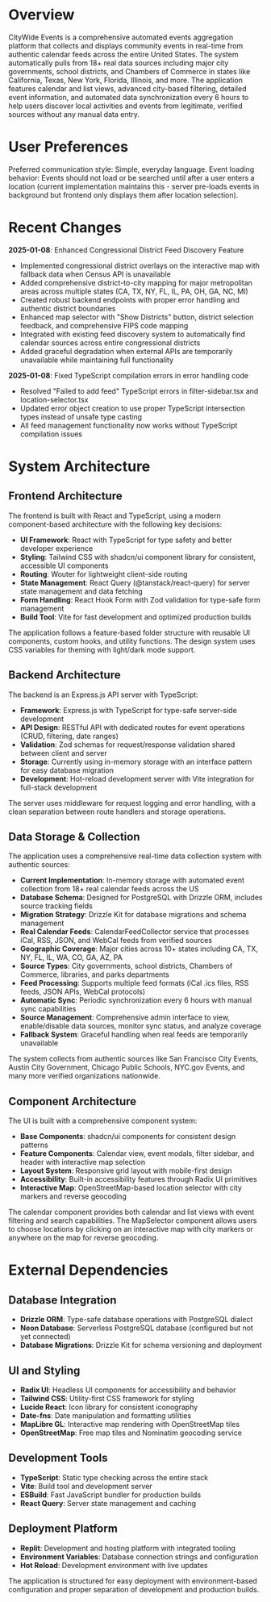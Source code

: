 # Overview

CityWide Events is a comprehensive automated events aggregation platform that collects and displays community events in real-time from authentic calendar feeds across the entire United States. The system automatically pulls from 18+ real data sources including major city governments, school districts, and Chambers of Commerce in states like California, Texas, New York, Florida, Illinois, and more. The application features calendar and list views, advanced city-based filtering, detailed event information, and automated data synchronization every 6 hours to help users discover local activities and events from legitimate, verified sources without any manual data entry.

# User Preferences

Preferred communication style: Simple, everyday language.
Event loading behavior: Events should not load or be searched until after a user enters a location (current implementation maintains this - server pre-loads events in background but frontend only displays them after location selection).

# Recent Changes

**2025-01-08**: Enhanced Congressional District Feed Discovery Feature
- Implemented congressional district overlays on the interactive map with fallback data when Census API is unavailable
- Added comprehensive district-to-city mapping for major metropolitan areas across multiple states (CA, TX, NY, FL, IL, PA, OH, GA, NC, MI)
- Created robust backend endpoints with proper error handling and authentic district boundaries
- Enhanced map selector with "Show Districts" button, district selection feedback, and comprehensive FIPS code mapping
- Integrated with existing feed discovery system to automatically find calendar sources across entire congressional districts
- Added graceful degradation when external APIs are temporarily unavailable while maintaining full functionality

**2025-01-08**: Fixed TypeScript compilation errors in error handling code
- Resolved "Failed to add feed" TypeScript errors in filter-sidebar.tsx and location-selector.tsx
- Updated error object creation to use proper TypeScript intersection types instead of unsafe type casting
- All feed management functionality now works without TypeScript compilation issues

# System Architecture

## Frontend Architecture

The frontend is built with React and TypeScript, using a modern component-based architecture with the following key decisions:

- **UI Framework**: React with TypeScript for type safety and better developer experience
- **Styling**: Tailwind CSS with shadcn/ui component library for consistent, accessible UI components
- **Routing**: Wouter for lightweight client-side routing
- **State Management**: React Query (@tanstack/react-query) for server state management and data fetching
- **Form Handling**: React Hook Form with Zod validation for type-safe form management
- **Build Tool**: Vite for fast development and optimized production builds

The application follows a feature-based folder structure with reusable UI components, custom hooks, and utility functions. The design system uses CSS variables for theming with light/dark mode support.

## Backend Architecture

The backend is an Express.js API server with TypeScript:

- **Framework**: Express.js with TypeScript for type-safe server-side development
- **API Design**: RESTful API with dedicated routes for event operations (CRUD, filtering, date ranges)
- **Validation**: Zod schemas for request/response validation shared between client and server
- **Storage**: Currently using in-memory storage with an interface pattern for easy database migration
- **Development**: Hot-reload development server with Vite integration for full-stack development

The server uses middleware for request logging and error handling, with a clean separation between route handlers and storage operations.

## Data Storage & Collection

The application uses a comprehensive real-time data collection system with authentic sources:

- **Current Implementation**: In-memory storage with automated event collection from 18+ real calendar feeds across the US
- **Database Schema**: Designed for PostgreSQL with Drizzle ORM, includes source tracking fields
- **Migration Strategy**: Drizzle Kit for database migrations and schema management
- **Real Calendar Feeds**: CalendarFeedCollector service that processes iCal, RSS, JSON, and WebCal feeds from verified sources
- **Geographic Coverage**: Major cities across 10+ states including CA, TX, NY, FL, IL, WA, CO, GA, AZ, PA
- **Source Types**: City governments, school districts, Chambers of Commerce, libraries, and parks departments
- **Feed Processing**: Supports multiple feed formats (iCal .ics files, RSS feeds, JSON APIs, WebCal protocols)
- **Automatic Sync**: Periodic synchronization every 6 hours with manual sync capabilities
- **Source Management**: Comprehensive admin interface to view, enable/disable data sources, monitor sync status, and analyze coverage
- **Fallback System**: Graceful handling when real feeds are temporarily unavailable

The system collects from authentic sources like San Francisco City Events, Austin City Government, Chicago Public Schools, NYC.gov Events, and many more verified organizations nationwide.

## Component Architecture

The UI is built with a comprehensive component system:

- **Base Components**: shadcn/ui components for consistent design patterns
- **Feature Components**: Calendar view, event modals, filter sidebar, and header with interactive map selection
- **Layout System**: Responsive grid layout with mobile-first design
- **Accessibility**: Built-in accessibility features through Radix UI primitives
- **Interactive Map**: OpenStreetMap-based location selector with city markers and reverse geocoding

The calendar component provides both calendar and list views with event filtering and search capabilities. The MapSelector component allows users to choose locations by clicking on an interactive map with city markers or anywhere on the map for reverse geocoding.

# External Dependencies

## Database Integration

- **Drizzle ORM**: Type-safe database operations with PostgreSQL dialect
- **Neon Database**: Serverless PostgreSQL database (configured but not yet connected)
- **Database Migrations**: Drizzle Kit for schema versioning and deployment

## UI and Styling

- **Radix UI**: Headless UI components for accessibility and behavior
- **Tailwind CSS**: Utility-first CSS framework for styling
- **Lucide React**: Icon library for consistent iconography
- **Date-fns**: Date manipulation and formatting utilities
- **MapLibre GL**: Interactive map rendering with OpenStreetMap tiles
- **OpenStreetMap**: Free map tiles and Nominatim geocoding service

## Development Tools

- **TypeScript**: Static type checking across the entire stack
- **Vite**: Build tool and development server
- **ESBuild**: Fast JavaScript bundler for production builds
- **React Query**: Server state management and caching

## Deployment Platform

- **Replit**: Development and hosting platform with integrated tooling
- **Environment Variables**: Database connection strings and configuration
- **Hot Reload**: Development environment with live updates

The application is structured for easy deployment with environment-based configuration and proper separation of development and production builds.